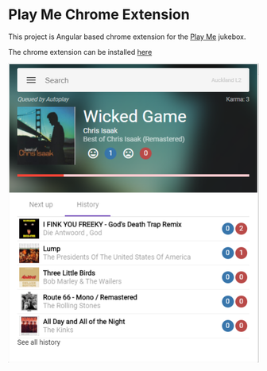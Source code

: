 # Play Me Chrome Extension

This project is Angular based chrome extension for the [Play Me](https://github.com/TradeMe/PlayMe) jukebox.

The chrome extension can be installed [here](https://chrome.google.com/webstore/detail/play-me/ocanfmcdoeehenjbgpjmdgahjokogcob)

![Screenshot](https://raw.githubusercontent.com/Lightw3ight/PlayMeExtension/master/screenshot.PNG)